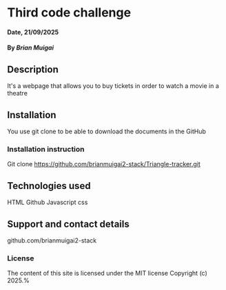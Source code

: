 # Third code challenge
 #### Date, 21/09/2025


#### By *Brian Muigai*

## Description
It's a webpage that allows you to buy tickets in order to watch a movie in a theatre

## Installation
You use git clone to be able to download the documents in the GitHub

### Installation instruction
Git clone https://github.com/brianmuigai2-stack/Triangle-tracker.git



## Technologies used
HTML
Github
Javascript
css

## Support and contact details
github.com/brianmuigai2-stack

### License
The content of this site is licensed under the MIT license
Copyright (c) 2025.%    